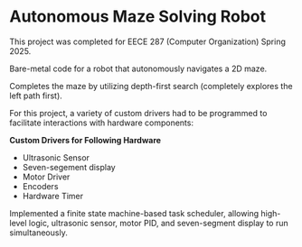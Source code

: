 # Autonomous Maze Solving Robot

This project was completed for EECE 287 (Computer Organization) Spring 2025.

Bare-metal code for a robot that autonomously navigates a 2D maze. 

Completes the maze by utilizing depth-first search (completely explores the left path first).

For this project, a variety of custom drivers had to be programmed to facilitate interactions with hardware components:

**Custom Drivers for Following Hardware**
- Ultrasonic Sensor
- Seven-segement display
- Motor Driver
- Encoders
- Hardware Timer

Implemented a finite state machine-based task scheduler, allowing high-level logic, ultrasonic sensor, motor PID, and seven-segment display to run simultaneously.
